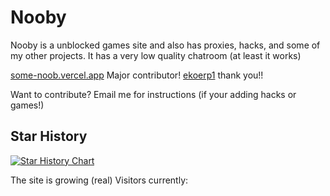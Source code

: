 <h1>Nooby</h1>
<p>Nooby is a unblocked games site and also has proxies, hacks, and some of my other projects. It has a very low quality chatroom (at least it works)</p>
<a href="https://some-noob.vercel.app">some-noob.vercel.app</a>
Major contributor!
<a href="https://github.com/ekoerp1" target="_blank" >ekoerp1</a>
thank you!!

Want to contribute? Email me for instructions (if your adding hacks or games!)
## Star History

[![Star History Chart](https://api.star-history.com/svg?repos=bcrhbrhcdb/Nooby&type=Date)](https://star-history.com/#bcrhbrhcdb/Nooby&Date)

The site is growing (real)
Visitors currently:

<div align="center"><a href="https://www.free-website-hit-counter.com"><img src="https://www.free-website-hit-counter.com/zc.php?d=9&amp;id=1109&amp;s=2" border="0" alt=""></a><br><small><a href="https://www.free-website-hit-counter.com" title="Free Website Hit Counter"></a></small></div>
